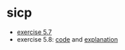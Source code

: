 # sicp

* [exercise 5.7](https://github.com/nwg/sicp/blob/ex5.7/chapter-5/5.2/base.rkt)
* exercise 5.8: [code](https://github.com/nwg/sicp/blob/ex5.8/chapter-5/5.2/base.rkt) and [explanation](https://github.com/nwg/sicp/blob/ex5.8/chapter-5/5.2/ex5.8.md)
